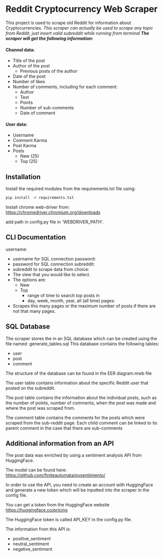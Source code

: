 # Reddit Cryptocurrency Web Scraper
This project is used to scrape old Reddit for information about Cryptocurrencies.
*This scraper can actually be used to scrape any topic from Reddit, just insert valid subreddit while running from terminal* 
***The scraper will get the following information:***
#### Channel data:
* Title of the post
* Author of the post
  * Previous posts of the author
* Date of the post
* Number of likes
* Number of comments, including for each comment:
  * Author
  * Text
  * Points
  * Number of sub-comments
  * Date of comment
#### User data:
  * Username
  * Comment Karma 
  * Post Karma
  * Posts
    * New (25)
    * Top (25)
## Installation
Install the required modules from the requirements.txt file using:
```python
pip install -r requirements.txt
```
Install chrome web-driver from:
https://chromedriver.chromium.org/downloads

add path in config.py file in 'WEBDRIVER_PATH'.
    
## CLI Documentation
username: 
* username for SQL connection
password:
* password for SQL connection
subreddit:
* subreddit to scrape data from
choice:
* The view that you would like to select. 
* The options are:
  * New 
  * Top
    * range of time to search top posts in
    * day, week, month, year, all (all time)
pages:
* Scrapes this many pages or the maximum number of posts if there are not that many pages.
## SQL Database
The scraper stores the in an SQL database which can be created using the file named: generate_tables.sql
This database contains the following tables:
* user
* post
* comment

The structure of the database can be found in the EER diagram.mwb file

The user table contains information about the specific Reddit user that posted on the subreddit.

The post table contains the information about the individual posts, such as the number of points, number of comments, when the post was made and where the post was scraped from.

The comment table contains the comments for the posts which were scraped from the sub-reddit page. Each child comment can be linked to its parent comment in the case that there are sub-comments

## Additional information from an API
The post data was enriched by using a sentiment analysis API from HuggingFace.

The model can be found here: https://github.com/finiteautomata/pysentimiento/

In order to use the API, you need to create an account with HuggingFace and generate a new token which will be inputted into the scraper in the config file.

You can get a token from the HuggingFace website https://huggingface.co/pricing

The HuggingFace token is called API_KEY in the config.py file.

The information from this API is:
* positive_sentiment
* neutral_sentiment
* negative_sentiment